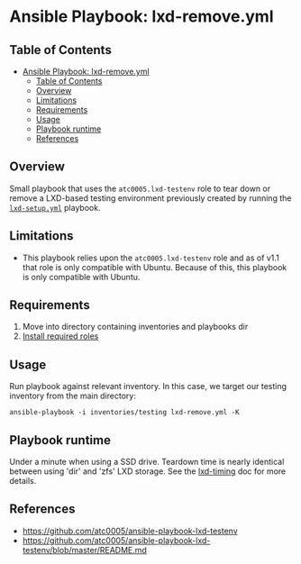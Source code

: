# Ansible Playbook: lxd-remove.yml

## Table of Contents

- [Ansible Playbook: lxd-remove.yml](#ansible-playbook-lxd-removeyml)
  - [Table of Contents](#table-of-contents)
  - [Overview](#overview)
  - [Limitations](#limitations)
  - [Requirements](#requirements)
  - [Usage](#usage)
  - [Playbook runtime](#playbook-runtime)
  - [References](#references)

## Overview

Small playbook that uses the `atc0005.lxd-testenv` role to tear down or remove
a LXD-based testing environment previously created by running the
[`lxd-setup.yml`](lxd-setup.md) playbook.

## Limitations

- This playbook relies upon the `atc0005.lxd-testenv` role and as of v1.1 that
  role is only compatible with Ubuntu. Because of this, this playbook is only
  compatible with Ubuntu.

## Requirements

1. Move into directory containing inventories and playbooks dir
1. [Install required roles](install-roles.md)

## Usage

Run playbook against relevant inventory. In this case, we target our
testing inventory from the main directory:

`ansible-playbook -i inventories/testing lxd-remove.yml -K`

## Playbook runtime

Under a minute when using a SSD drive. Teardown time is nearly identical
between using 'dir' and 'zfs' LXD storage. See the [lxd-timing](lxd-timing.md)
doc for more details.

## References

- <https://github.com/atc0005/ansible-playbook-lxd-testenv>
- <https://github.com/atc0005/ansible-playbook-lxd-testenv/blob/master/README.md>
